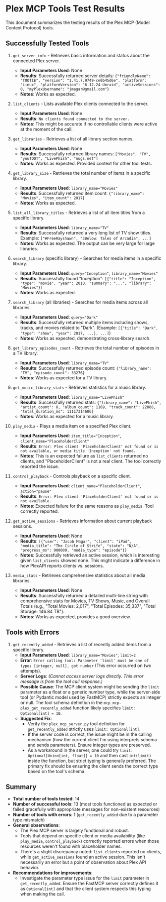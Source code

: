 # Plex MCP Tools Test Results

This document summarizes the testing results of the Plex MCP (Model Context Protocol) tools.

## Successfully Tested Tools

1.  `get_server_info` - Retrieves basic information and status about the connected Plex server.
    *   **Input Parameters Used**: None
    *   **Results**: Successfully returned server details: `{"friendlyName": "TOOTIE", "version": "1.41.7.9749-ce0b45d6e", "platform": "Linux", "platformVersion": "6.12.24-Unraid", "activeSessions": 0, "myPlexUsername": "jmagar@gmail.com"}`
    *   **Notes**: Works as expected.

2.  `list_clients` - Lists available Plex clients connected to the server.
    *   **Input Parameters Used**: None
    *   **Results**: `No clients found connected to the server.`
    *   **Notes**: This might be accurate if no controllable clients were active at the moment of the call.

3.  `get_libraries` - Retrieves a list of all library section names.
    *   **Input Parameters Used**: None
    *   **Results**: Successfully returned library names: `["Movies", "TV", "youTOOT", "LivePhish", "nugs.net"]`
    *   **Notes**: Works as expected. Provided context for other tool tests.

4.  `get_library_size` - Retrieves the total number of items in a specific library.
    *   **Input Parameters Used**: `library_name="Movies"`
    *   **Results**: Successfully returned item count: `{"library_name": "Movies", "item_count": 2017}`
    *   **Notes**: Works as expected.

5.  `list_all_library_titles` - Retrieves a list of all item titles from a specific library.
    *   **Input Parameters Used**: `library_name="TV"`
    *   **Results**: Successfully returned a very long list of TV show titles. Example: `["#FreeRayshawn", "3Below: Tales of Arcadia", ...]`
    *   **Notes**: Works as expected. The output can be very large for large libraries.

6.  `search_library` (specific library) - Searches for media items in a specific library.
    *   **Input Parameters Used**: `query="Inception"`, `library_name="Movies"`
    *   **Results**: Successfully found "Inception": `[{"title": "Inception", "type": "movie", "year": 2010, "summary": "...", "library": "Movies"}]`
    *   **Notes**: Works as expected.

7.  `search_library` (all libraries) - Searches for media items across all libraries.
    *   **Input Parameters Used**: `query="Dark"`
    *   **Results**: Successfully returned multiple items including shows, tracks, and movies related to "Dark". (Example: `[{"title": "Dark", "type": "show", "year": 2017, ...}, ...]`)
    *   **Notes**: Works as expected, demonstrating cross-library search.

8.  `get_library_episodes_count` - Retrieves the total number of episodes in a TV library.
    *   **Input Parameters Used**: `library_name="TV"`
    *   **Results**: Successfully returned episode count: `{"library_name": "TV", "episode_count": 33276}`
    *   **Notes**: Works as expected for a TV library.

9.  `get_music_library_stats` - Retrieves statistics for a music library.
    *   **Input Parameters Used**: `library_name="LivePhish"`
    *   **Results**: Successfully returned stats: `{"library_name": "LivePhish", "artist_count": 8, "album_count": 1169, "track_count": 22888, "total_duration_ms": 11117314606}`
    *   **Notes**: Works as expected for a music library.

10. `play_media` - Plays a media item on a specified Plex client.
    *   **Input Parameters Used**: `item_title="Inception"`, `client_name="PlaceholderClient"`
    *   **Results**: `Error: Plex client 'PlaceholderClient' not found or is not available, or media title 'Inception' not found.`
    *   **Notes**: This is an expected failure as `list_clients` returned no clients, and "PlaceholderClient" is not a real client. The tool correctly reported the issue.

11. `control_playback` - Controls playback on a specific client.
    *   **Input Parameters Used**: `client_name="PlaceholderClient"`, `action="pause"`
    *   **Results**: `Error: Plex client 'PlaceholderClient' not found or is not available.`
    *   **Notes**: Expected failure for the same reasons as `play_media`. Tool correctly reported.

12. `get_active_sessions` - Retrieves information about current playback sessions.
    *   **Input Parameters Used**: None
    *   **Results**: `[{"user": "Jacob Magar", "client": "iPad", "media_title": "The Circle of Strife", "state": "N/A", "progress_ms": 900000, "media_type": "episode"}]`
    *   **Notes**: Successfully retrieved an active session, which is interesting given `list_clients` showed none. This might indicate a difference in how PlexAPI reports clients vs. sessions.

13. `media_stats` - Retrieves comprehensive statistics about all media libraries.
    *   **Input Parameters Used**: None
    *   **Results**: Successfully returned a detailed multi-line string with comprehensive stats for Movies, TV Shows, Music, and Overall Totals (e.g., "Total Movies: 2,017", "Total Episodes: 35,337", "Total Storage: 146.84 TB").
    *   **Notes**: Works as expected, provides a good overview.

## Tools with Errors

1.  `get_recently_added` - Retrieves a list of recently added items from a specific library.
    *   **Input Parameters Used**: `library_name="Movies"`, `limit=2`
    *   **Error**: `Error calling tool: Parameter 'limit' must be one of types [integer, null], got number` (This error occurred on two attempts).
    *   **Server Logs**: *(Cannot access server logs directly. This error message is from the tool call response.)*
    *   **Possible Cause**: The MCP client system might be sending the `limit` parameter as a float or a generic number type, while the server-side tool (or Pydantic model used by FastMCP) strictly expects an integer or null. The tool schema definition in the `mcp_mcp-plex_get_recently_added` function likely specifies `limit: Optional[int] = 10`.
    *   **Suggested Fix**:
        *   Verify the `plex_mcp_server.py` tool definition for `get_recently_added` strictly uses `limit: Optional[int]`.
        *   If the server code is correct, the issue might be in the calling mechanism (how the current client I'm using interprets schema and sends parameters). Ensure integer types are preserved.
        *   As a workaround in the server, one could try `limit: Optional[Union[int, float]] = 10` and then cast `int(limit)` inside the function, but strict typing is generally preferred. The primary fix should be ensuring the client sends the correct type based on the tool's schema.

## Summary

-   **Total number of tools tested**: 14
-   **Number of successful tools**: 13 (most tools functioned as expected or failed gracefully with appropriate messages for non-existent resources)
-   **Number of tools with errors**: 1 (`get_recently_added` due to a parameter type mismatch)
-   **General observations**:
    *   The Plex MCP server is largely functional and robust.
    *   Tools that depend on specific client or media availability (like `play_media`, `control_playback`) correctly reported errors when those resources weren't found with placeholder names.
    *   There's a slight discrepancy noted: `list_clients` reported no clients, while `get_active_sessions` found an active session. This isn't necessarily an error but a point of observation about Plex API behavior.
-   **Recommendations for improvements**:
    *   Investigate the parameter type issue for the `limit` parameter in `get_recently_added`. Ensure the FastMCP server correctly defines it as `Optional[int]` and that the client system respects this typing when making the call. 